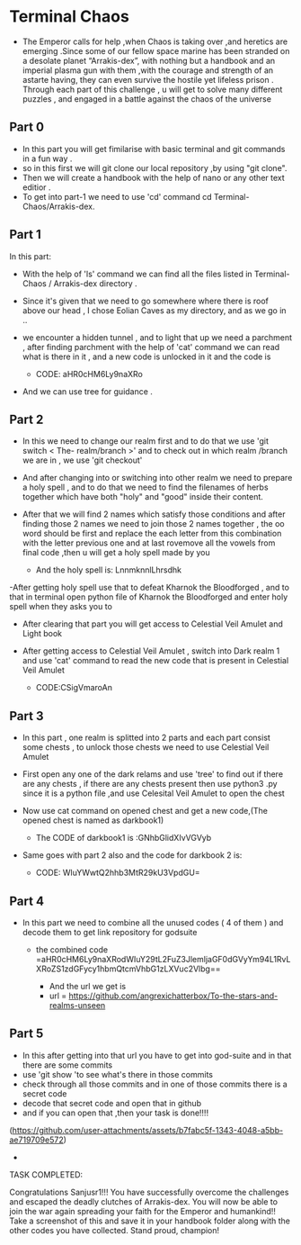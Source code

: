 # Terminal Chaos
  - The Emperor calls for help ,when Chaos is taking over ,and heretics are emerging .Since some of our fellow space marine has been stranded on a desolate planet “Arrakis-dex”, with nothing but a handbook and an imperial plasma gun with them ,with the courage and strength of an astarte having, they can even survive the hostile yet lifeless prison .
Through each part of this challenge , u will get to solve many different puzzles , and engaged in a battle against the chaos of the universe

## Part 0

- In this part you will get fimilarise with basic terminal and git commands in a fun way .
- so in this first we will git clone our local repository ,by using "git clone".
- Then we will create a handbook with the help of nano or any other text editior .
- To get into part-1 we need to use 'cd' command 
  cd Terminal-Chaos/Arrakis-dex.
  
## Part 1

In this part:
 -  With the help of 'ls' command we can find all the files listed in Terminal-Chaos / Arrakis-dex directory .
 - Since it's given that we need to go somewhere where there is roof above our head , I chose Eolian Caves as my directory, and as we go in ..
- we encounter a hidden tunnel , and to light that up we need a parchment , after finding parchment with the help of 'cat' command we can read what is there in it , and a new code is unlocked in it and the code is

  -  CODE: aHR0cHM6Ly9naXRo
- And we can use tree for guidance .
  
## Part 2

- In this we need to change our realm first and to do that we use 'git switch < The- realm/branch >' and to check out in which realm /branch we are in , we use 'git checkout'
- And after changing into or switching into other realm we need to prepare a holy spell , and to do that we need to find the filenames of herbs together which have both "holy" and "good" inside their content.
- After that we will find 2 names which satisfy those conditions and after finding those 2 names we need to join those 2 names together , the oo word should be first and replace the each letter from this combination with the letter previous one and at last rovemove all the vowels from final code ,then u will get a holy spell made by you
  
     - And the holy spell is: LnnmknnlLhrsdhk
       
-After getting holy spell use that to defeat Kharnok the Bloodforged , and to that in terminal open python file of Kharnok the Bloodforged and enter holy spell when they asks you to 
- After clearing that part you will get access to Celestial Veil Amulet and Light book
- After getting access to Celestial Veil Amulet , switch into Dark realm 1 and use 'cat' command to read the new code that is present in Celestial Veil Amulet
     
     - CODE:CSigVmaroAn 
    
## Part 3

 - In this part , one realm is splitted into 2 parts and each part consist some chests , to unlock those chests we need to use Celestial Veil Amulet 
- First open any one of the dark relams and use 'tree' to find out if there are any chests , if there are any chests present then use python3 <that chest name >.py  since it is a python file ,and use Celesital Veil Amulet to open the chest
- Now use cat command on opened chest and get a new code,(The opened chest is named as darkbook1)

    -  The CODE of darkbook1 is :GNhbGlidXIvVGVyb
 
 - Same goes with part 2 also and the code for darkbook 2 is:
     
     - CODE: WluYWwtQ2hhb3MtR29kU3VpdGU=

## Part 4

- In this part we need to combine all the unused codes ( 4 of them ) and decode them to get link repository for godsuite
     - the combined code =aHR0cHM6Ly9naXRodWIuY29tL2FuZ3JlemljaGF0dGVyYm94L1RvLXRoZS1zdGFycy1hbmQtcmVhbG1zLXVuc2Vlbg==

       - And the url we get is
       -  url = https://github.com/angrexichatterbox/To-the-stars-and-realms-unseen

## Part 5
- In this after getting into that url you have to get into god-suite and in that there are some commits
- use 'git show 'to see what's there in those commits
- check through all those commits and in one of those commits there is a secret code
- decode that secret code and open that in github
- and if you can open that ,then your task is done!!!!
  
(https://github.com/user-attachments/assets/b7fabc5f-1343-4048-a5bb-ae719709e572)

- 
TASK COMPLETED:

Congratulations Sanjusr1!!! You have successfully overcome the challenges and escaped the deadly clutches of Arrakis-dex.
You will now be able to join the war again spreading your faith for the Emperor and humankind!!
Take a screenshot of this and save it in your handbook folder along with the other codes you have collected.
Stand proud, champion!

